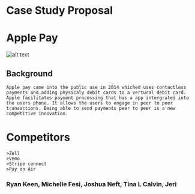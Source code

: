 
# Case Study Proposal 
# Apple Pay 
![alt text](applepay.png)
## Background 
    Apple pay came into the public use in 2014 whiched uses contactless payments and adding physicaly debit cards to a vertural debit card. Apple facilitates payment processing that has a app intergrated into the users phone. It allows the users to engage in peer to peer transactions. Being able to send payments peer to peer is a new competitive innovation.
    
# Competitors 
    
    >Zell 
    >Vemo
    >Stripe connect
    >Pay on Air
    
### Ryan Keen, Michelle Fesi, Joshua Neft, Tina L Calvin, Jeri

